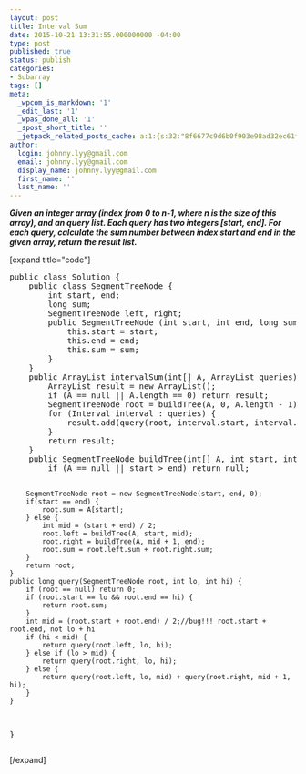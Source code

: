 ```yaml
---
layout: post
title: Interval Sum
date: 2015-10-21 13:31:55.000000000 -04:00
type: post
published: true
status: publish
categories:
- Subarray
tags: []
meta:
  _wpcom_is_markdown: '1'
  _edit_last: '1'
  _wpas_done_all: '1'
  _spost_short_title: ''
  _jetpack_related_posts_cache: a:1:{s:32:"8f6677c9d6b0f903e98ad32ec61f8deb";a:2:{s:7:"expires";i:1466512230;s:7:"payload";a:3:{i:0;a:1:{s:2:"id";i:495;}i:1;a:1:{s:2:"id";i:499;}i:2;a:1:{s:2:"id";i:936;}}}}
author:
  login: johnny.lyy@gmail.com
  email: johnny.lyy@gmail.com
  display_name: johnny.lyy@gmail.com
  first_name: ''
  last_name: ''
---
```

<p><strong><em>Given an integer array (index from 0 to n-1, where n is the size of this array), and an query list. Each query has two integers [start, end]. For each query, calculate the sum number between index start and end in the given array, return the result list.</em></strong></p>
<p>[expand title="code"]</p>
<pre>
public class Solution {
    public class SegmentTreeNode {
        int start, end;
        long sum;
        SegmentTreeNode left, right;
        public SegmentTreeNode (int start, int end, long sum) {
            this.start = start;
            this.end = end;
            this.sum = sum;
        }
    }
    public ArrayList<long> intervalSum(int[] A, ArrayList<interval> queries) {
        ArrayList<long> result = new ArrayList<long>();
        if (A == null || A.length == 0) return result;
        SegmentTreeNode root = buildTree(A, 0, A.length - 1);
        for (Interval interval : queries) {
            result.add(query(root, interval.start, interval.end));
        }
        return result;
    }
    public SegmentTreeNode buildTree(int[] A, int start, int end) {
        if (A == null || start > end) return null;
        
        SegmentTreeNode root = new SegmentTreeNode(start, end, 0);
        if(start == end) {
            root.sum = A[start];
        } else {
            int mid = (start + end) / 2;
            root.left = buildTree(A, start, mid);
            root.right = buildTree(A, mid + 1, end);
            root.sum = root.left.sum + root.right.sum;
        }
        return root;
    }
    public long query(SegmentTreeNode root, int lo, int hi) {
        if (root == null) return 0;
        if (root.start == lo && root.end == hi) {
            return root.sum;
        }
        int mid = (root.start + root.end) / 2;//bug!!! root.start + root.end, not lo + hi
        if (hi < mid) {
            return query(root.left, lo, hi);
        } else if (lo > mid) {
            return query(root.right, lo, hi);
        } else {
            return query(root.left, lo, mid) + query(root.right, mid + 1, hi);
        }
    }
}
</long></long></interval></long></pre>
<p>[/expand]</p>
